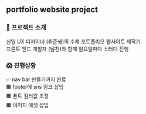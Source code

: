 ## portfolio website project

### 🤔 프로젝트 소개
신입 UX 디자이너 (~~취준생~~)의 수제 포트폴리오 웹사이트 제작기
<br>
프론트 엔드 개발자 (~~남친~~)와 함꼐 일요일마다 스터디 진행

### 😱 진행상황
✅ nav bar 만들기까지 완료
<br> 🟧 footer에 sns 링크 삽입
<br> 🟧 폰트 컬러값 조정
<br> 🟧 이미지 에셋 삽입
